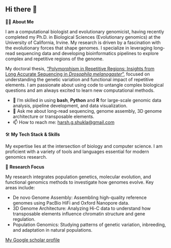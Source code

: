 ## Hi there 👋
👨‍💻 **About Me**

I am a computational biologist and evolutionary genomicist, having recently completed my Ph.D. in Biological Sciences (Evolutionary genomics) at the University of California, Irvine. My research is driven by a fascination with the evolutionary forces that shape genomes. I specialize in leveraging long-read sequencing data and developing bioinformatics pipelines to explore complex and repetitive regions of the genome.

My doctoral thesis, [“Polymorphism in Repetitive Regions: Insights from Long Accurate Sequencing in *Drosophila melanogaster*”](https://escholarship.org/uc/item/4p9322jf), focused on understanding the genetic variation and functional impact of repetitive elements. I am passionate about using code to untangle complex biological questions and am always excited to learn new computational methods.

- 🌱 I’m skilled in using **bash**, **Python** and **R** for large-scale genomic data analysis, pipeline development, and data visualization.
- 💬 Ask me about long-read sequencing, genome assembly, 3D genome architecture or transposable elements.
- 📫 How to reach me: harsh.g.shukla@gmail.com


🛠 **My Tech Stack & Skills**

My expertise lies at the intersection of biology and computer science. I am proficient with a variety of tools and languages essential for modern genomics research.

🔬 **Research Focus**

My research integrates population genetics, molecular evolution, and functional genomics methods to investigate how genomes evolve. Key areas include:

- De novo Genome Assembly: Assembling high-quality reference genomes using PacBio HiFi and Oxford Nanopore data.
- 3D Genome Architecture: Analyzing Hi-C data to understand how transposable elements influence chromatin structure and gene regulation.
- Population Genomics: Studying patterns of genetic variation, inbreeding, and adaptation in natural populations.

 [My Google scholar profile](https://scholar.google.com/citations?hl=en&user=ONfT_skAAAAJ&view_op=list_works&sortby=pubdate)
